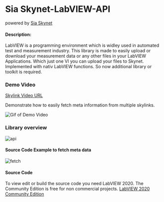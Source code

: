 # Sia Skynet-LabVIEW-API
powered by [Sia Skynet](https://www.siasky.net)

#### Description:
LabVIEW is a programming environment which is widley used in automated test and measurement industry. This library is made to easily upload or download your measurement data or any other files in your LabVIEW Applications. Which just one VI you can upload your files to Skynet. Implemented with nativ LabVIEW functions. So now additional library or toolkit is required.


### Demo Video
[Skylink Video URL](https://siasky.net/HAAMWufRAGHK-3_ndJNEHJ2XFulN-knGe_sckNGOzw1s9g)


Demonstrate how to easily fetch meta information from multiple skylinks.

![Gif of Demo Video](https://github.com/cycleworm/SiaSkynet-LabVIEW-API/blob/master/docu/SiaSkynetAPI.gif)


### Library overview
![api](https://github.com/cycleworm/SiaSkynet-LabVIEW-API/blob/master/docu/api.png)

#### Source Code Example to fetch meta data
![fetch](https://github.com/cycleworm/SiaSkynet-LabVIEW-API/blob/master/docu/fetch.png)


#### Source Code

To view edit or build the source code you need LabVIEW 2020. The Community Edition is free for non commercial projects. 
[LabVIEW 2020 Community Edition](https://www.ni.com/da-dk/support/downloads/software-products/download.labview-community.html)
